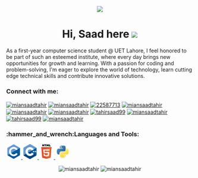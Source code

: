 <div id="header" align="center">
  <img src="https://media.giphy.com/media/M9gbBd9nbDrOTu1Mqx/giphy.gif" width="100"/>
</div>

<h1 align="center">
  Hi, Saad here
  <img src="https://media.giphy.com/media/hvRJCLFzcasrR4ia7z/giphy.gif" width="30px"/>
</h1>
As a first-year computer science student @ UET Lahore, I feel honored to be part of such an esteemed institute, where every day brings new opportunities for growth and learning. With a passion for coding and problem-solving, I'm eager to explore the world of technology, learn cutting edge technical skills and contribute innovative solutions.
<h3 align="left">Connect with me:</h3>
<p align="left">
<a href="https://twitter.com/miansaadtahir" target="blank"><img align="center" src="https://raw.githubusercontent.com/rahuldkjain/github-profile-readme-generator/master/src/images/icons/Social/twitter.svg" alt="miansaadtahir" height="30" width="40" /></a>
<a href="https://linkedin.com/in/miansaadtahir" target="blank"><img align="center" src="https://raw.githubusercontent.com/rahuldkjain/github-profile-readme-generator/master/src/images/icons/Social/linked-in-alt.svg" alt="miansaadtahir" height="30" width="40" /></a>
<a href="https://stackoverflow.com/users/22587713" target="blank"><img align="center" src="https://raw.githubusercontent.com/rahuldkjain/github-profile-readme-generator/master/src/images/icons/Social/stack-overflow.svg" alt="22587713" height="30" width="40" /></a>
<a href="https://fb.com/miansaadtahir" target="blank"><img align="center" src="https://raw.githubusercontent.com/rahuldkjain/github-profile-readme-generator/master/src/images/icons/Social/facebook.svg" alt="miansaadtahir" height="30" width="40" /></a>
<a href="https://instagram.com/miansaadtahir" target="blank"><img align="center" src="https://raw.githubusercontent.com/rahuldkjain/github-profile-readme-generator/master/src/images/icons/Social/instagram.svg" alt="miansaadtahir" height="30" width="40" /></a>
<a href="https://www.codechef.com/users/miansaadtahir" target="blank"><img align="center" src="https://cdn.jsdelivr.net/npm/simple-icons@3.1.0/icons/codechef.svg" alt="miansaadtahir" height="30" width="40" /></a>
<a href="https://www.hackerrank.com/tahirsaad99" target="blank"><img align="center" src="https://raw.githubusercontent.com/rahuldkjain/github-profile-readme-generator/master/src/images/icons/Social/hackerrank.svg" alt="tahirsaad99" height="30" width="40" /></a>
<a href="https://codeforces.com/profile/miansaadtahir" target="blank"><img align="center" src="https://raw.githubusercontent.com/rahuldkjain/github-profile-readme-generator/master/src/images/icons/Social/codeforces.svg" alt="miansaadtahir" height="30" width="40" /></a>
<a href="https://www.hackerearth.com/tahirsaad99" target="blank"><img align="center" src="https://raw.githubusercontent.com/rahuldkjain/github-profile-readme-generator/master/src/images/icons/Social/hackerearth.svg" alt="tahirsaad99" height="30" width="40" /></a>
<a href="https://www.topcoder.com/members/miansaadtahir" target="blank"><img align="center" src="https://raw.githubusercontent.com/rahuldkjain/github-profile-readme-generator/master/src/images/icons/Social/topcoder.svg" alt="miansaadtahir" height="30" width="40" /></a>
</p>


<h3 align="left">:hammer_and_wrench:Languages and Tools:</h3>
<p align="left"> <a href="https://www.cprogramming.com/" target="_blank" rel="noreferrer"> <img src="https://raw.githubusercontent.com/devicons/devicon/master/icons/c/c-original.svg" alt="c" width="40" height="40"/> </a> <a href="https://www.w3schools.com/cpp/" target="_blank" rel="noreferrer"> <img src="https://raw.githubusercontent.com/devicons/devicon/master/icons/cplusplus/cplusplus-original.svg" alt="cplusplus" width="40" height="40"/> </a> <a href="https://www.w3.org/html/" target="_blank" rel="noreferrer"> <img src="https://raw.githubusercontent.com/devicons/devicon/master/icons/html5/html5-original-wordmark.svg" alt="html5" width="40" height="40"/> </a> <a href="https://www.python.org" target="_blank" rel="noreferrer"> <img src="https://raw.githubusercontent.com/devicons/devicon/master/icons/python/python-original.svg" alt="python" width="40" height="40"/> </a>
</p>
<div align="center" >
<img align="center" src="https://github-readme-stats.vercel.app/api?username=miansaadtahir&show_icons=true&locale=en&theme=dark&hide_border=false&border_radius=5&order=3" alt="miansaadtahir"  height="150" />
<img align="center" src="https://github-readme-streak-stats.herokuapp.com/?user=miansaadtahir&" alt="miansaadtahir" height="150" />
</div>
